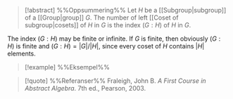 
> [!abstract] %%Oppsummering%%
> Let $H$ be a [[Subgroup|subgroup]] of a [[Group|group]] $G$. The number of left [[Coset of subgroup|cosets]] of $H$ in $G$ is the index $(G : H)$ of $H$ in $G$.

The index $(G : H)$ may be finite or infinite. If $G$ is finite, then obviously $(G : H)$ is finite and $(G : H) =|G|/|H|$, since every coset of $H$ contains $|H|$ elements. 

> [!example] %%Eksempel%%
> 

> [!quote] %%Referanser%%
> Fraleigh, John B. _A First Course in Abstract Algebra_. 7th ed., Pearson, 2003.